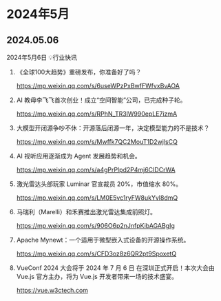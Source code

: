 # 2024年5月



## 2024.05.06

2024年5月6日 💡行业快讯

1. 《全球100大趋势》重磅发布，你准备好了吗？

   https://mp.weixin.qq.com/s/6useWPzPxBwfFWfvxBvAOA

2. AI 教母李飞飞首次创业！成立“空间智能”公司，已完成种子轮。

   https://mp.weixin.qq.com/s/RPhN_TR3lW990epLE7izmA

3. 大模型开闭源争吵不休：开源落后闭源一年，决定模型能力的不是技术？

   https://mp.weixin.qq.com/s/Mwffk7QC2MouT1D2wjlsCQ

4. AI 视听应用逐渐成为 Agent 发展趋势和机会。

   https://mp.weixin.qq.com/s/a4gPrPlpd2P4mj6CIDCrWA

5. 激光雷达头部玩家 Luminar 官宣裁员 20%，市值缩水 80%。

   https://mp.weixin.qq.com/s/LM0E5vc1ryFW8ukYvl8dmQ

6. 马瑞利（Marelli）和禾赛推出激光雷达集成前照灯。

   https://mp.weixin.qq.com/s/906O6p2nJnfpKibAGABgIg

7. Apache Mynewt：一个适用于微型嵌入式设备的开源操作系统。

   https://mp.weixin.qq.com/s/CFD3oz8z6QR2pt9SpoxetQ

8. VueConf 2024 大会将于 2024 年 7 月 6 日 在深圳正式开启！本次大会由 Vue.js 官方主办，将为 Vue.js 开发者带来一场的技术盛宴。

   https://vue.w3ctech.com